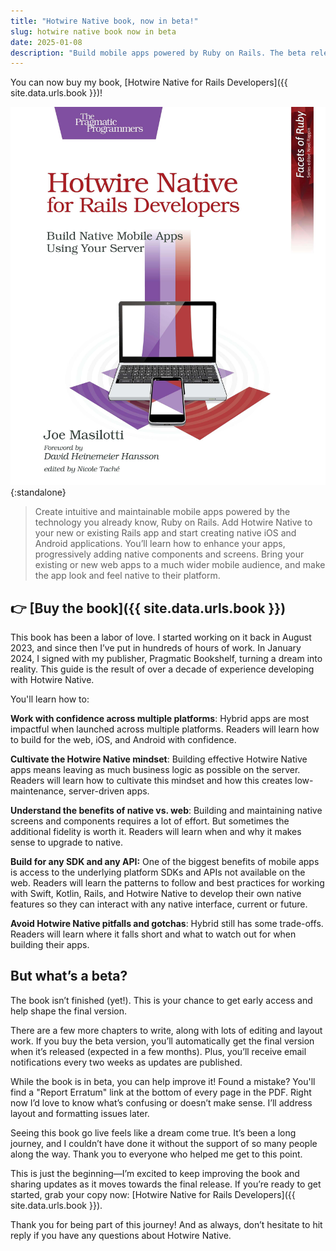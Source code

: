 ```yaml
---
title: "Hotwire Native book, now in beta!"
slug: hotwire native book now in beta
date: 2025-01-08
description: "Build mobile apps powered by Ruby on Rails. The beta release of my book is here."
---
```


You can now buy my book, [Hotwire Native for Rails Developers]({{ site.data.urls.book }})!

![The cover of "Hotwire Native for Rails Developers" by Joe Masilotti](/assets/images/hotwire-native-for-rails-developers.jpg){:standalone}

> Create intuitive and maintainable mobile apps powered by the technology you already know, Ruby on Rails. Add Hotwire Native to your new or existing Rails app and start creating native iOS and Android applications. You’ll learn how to enhance your apps, progressively adding native components and screens. Bring your existing or new web apps to a much wider mobile audience, and make the app look and feel native to their platform.

## 👉 [Buy the book]({{ site.data.urls.book }})

This book has been a labor of love. I started working on it back in August 2023, and since then I’ve put in hundreds of hours of work. In January 2024, I signed with my publisher, Pragmatic Bookshelf, turning a dream into reality. This guide is the result of over a decade of experience developing with Hotwire Native.

You'll learn how to:

**Work with confidence across multiple platforms**: Hybrid apps are most impactful when launched across multiple platforms. Readers will learn how to build for the web, iOS, and Android with confidence.

**Cultivate the Hotwire Native mindset**: Building effective Hotwire Native apps means leaving as much business logic as possible on the server. Readers will learn how to cultivate this mindset and how this creates low-maintenance, server-driven apps.

**Understand the benefits of native vs. web**: Building and maintaining native screens and components requires a lot of effort. But sometimes the additional fidelity is worth it. Readers will learn when and why it makes sense to upgrade to native.

**Build for any SDK and any API:** One of the biggest benefits of mobile apps is access to the underlying platform SDKs and APIs not available on the web. Readers will learn the patterns to follow and best practices for working with Swift, Kotlin, Rails, and Hotwire Native to develop their own native features so they can interact with any native interface, current or future.

**Avoid Hotwire Native pitfalls and gotchas**: Hybrid still has some trade-offs. Readers will learn where it falls short and what to watch out for when building their apps.

## But what’s a beta?

The book isn’t finished (yet!). This is your chance to get early access and help shape the final version.

There are a few more chapters to write, along with lots of editing and layout work. If you buy the beta version, you’ll automatically get the final version when it’s released (expected in a few months). Plus, you’ll receive email notifications every two weeks as updates are published.

While the book is in beta, you can help improve it! Found a mistake? You'll find a "Report Erratum" link at the bottom of every page in the PDF. Right now I’d love to know what’s confusing or doesn’t make sense. I’ll address layout and formatting issues later.

Seeing this book go live feels like a dream come true. It’s been a long journey, and I couldn’t have done it without the support of so many people along the way. Thank you to everyone who helped me get to this point.

This is just the beginning—I’m excited to keep improving the book and sharing updates as it moves towards the final release. If you’re ready to get started, grab your copy now: [Hotwire Native for Rails Developers]({{ site.data.urls.book }}).

Thank you for being part of this journey! And as always, don’t hesitate to hit reply if you have any questions about Hotwire Native.
